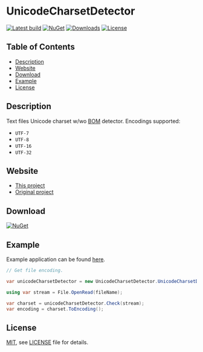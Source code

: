 # UnicodeCharsetDetector #

[![Latest build](https://github.com/i2van/UnicodeCharsetDetector/workflows/build/badge.svg)](https://github.com/i2van/UnicodeCharsetDetector/actions)
[![NuGet](https://img.shields.io/nuget/v/UnicodeCharsetDetector.Standard)](https://www.nuget.org/packages/UnicodeCharsetDetector.Standard)
[![Downloads](https://img.shields.io/nuget/dt/UnicodeCharsetDetector.Standard)](https://www.nuget.org/packages/UnicodeCharsetDetector.Standard)
[![License](https://img.shields.io/badge/license-MIT-yellow)](https://opensource.org/licenses/MIT)

## Table of Contents ##

* [Description](#description)
* [Website](#website)
* [Download](#download)
* [Example](#example)
* [License](#license)

## Description ##

Text files Unicode charset w/wo [BOM](https://en.wikipedia.org/wiki/Byte_order_mark) detector. Encodings supported:

* `UTF-7`
* `UTF-8`
* `UTF-16`
* `UTF-32`

## Website ##

* [This project](https://github.com/i2van/UnicodeCharsetDetector)
* [Original project](https://github.com/posledam/UnicodeCharsetDetector)

## Download ##

[![NuGet](https://img.shields.io/nuget/v/UnicodeCharsetDetector.Standard)](https://www.nuget.org/packages/UnicodeCharsetDetector.Standard)

## Example ##

Example application can be found [here](https://github.com/i2van/UnicodeCharsetDetector/tree/master/src/UnicodeCharsetDetector.Example).

```csharp
// Get file encoding.

var unicodeCharsetDetector = new UnicodeCharsetDetector.UnicodeCharsetDetector();

using var stream = File.OpenRead(fileName);

var charset = unicodeCharsetDetector.Check(stream);
var encoding = charset.ToEncoding();
```

## License ##

[MIT](https://opensource.org/licenses/MIT), see [LICENSE](LICENSE) file for details.

